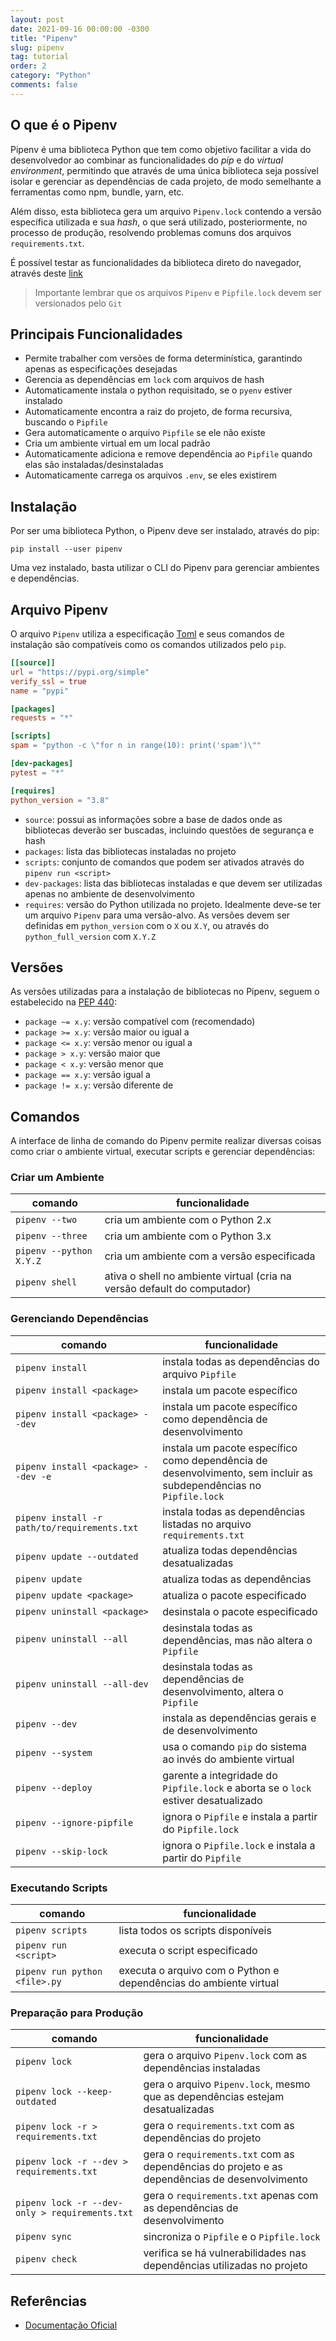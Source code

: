 ```yaml
---
layout: post
date: 2021-09-16 00:00:00 -0300
title: "Pipenv"
slug: pipenv
tag: tutorial
order: 2
category: "Python"
comments: false
---
```


## O que é o Pipenv

Pipenv é uma biblioteca Python que tem como objetivo facilitar a vida do desenvolvedor ao combinar as funcionalidades do *pip* e do *virtual environment*, permitindo que através de uma única biblioteca seja possível isolar e gerenciar as dependências de cada projeto, de modo semelhante a ferramentas como npm, bundle, yarn, etc.

Além disso, esta biblioteca gera um arquivo `Pipenv.lock` contendo a versão específica utilizada e sua *hash*, o que será utilizado, posteriormente, no processo de produção, resolvendo problemas comuns dos arquivos `requirements.txt`.

É possível testar as funcionalidades da biblioteca direto do navegador, através deste [link](https://rootnroll.com/d/pipenv/)

> Importante lembrar que os arquivos `Pipenv` e `Pipfile.lock` devem ser versionados pelo `Git`

## Principais Funcionalidades

- Permite trabalher com versões de forma determinística, garantindo apenas as especificações desejadas
- Gerencia as dependências em `lock` com arquivos de hash
- Automaticamente instala o python requisitado, se o `pyenv` estiver instalado
- Automaticamente encontra a raiz do projeto, de forma recursiva, buscando o `Pipfile`
- Gera automaticamente o arquivo `Pipfile` se ele não existe
- Cria um ambiente virtual em um local padrão
- Automaticamente adiciona e remove dependência ao `Pipfile` quando elas são instaladas/desinstaladas
- Automaticamente carrega os arquivos `.env`, se eles existirem

## Instalação

Por ser uma biblioteca Python, o Pipenv deve ser instalado, através do pip: 

```
pip install --user pipenv
```

Uma vez instalado, basta utilizar o CLI do Pipenv para gerenciar ambientes e dependências.

## Arquivo Pipenv

O arquivo `Pipenv` utiliza a especificação [Toml](https://github.com/toml-lang/toml#user-content-spec) e seus comandos de instalação são compatíveis como os comandos utilizados pelo `pip`.

```conf
[[source]]
url = "https://pypi.org/simple"
verify_ssl = true
name = "pypi"

[packages]
requests = "*"

[scripts]
spam = "python -c \"for n in range(10): print('spam')\""

[dev-packages]
pytest = "*"

[requires]
python_version = "3.8"
```

- `source`: possui as informações sobre a base de dados onde as bibliotecas deverão ser buscadas, incluindo questões de segurança e hash
- `packages`: lista das bibliotecas instaladas no projeto
- `scripts`: conjunto de comandos que podem ser ativados através do `pipenv run <script>`
- `dev-packages`: lista das bibliotecas instaladas e que devem ser utilizadas apenas no ambiente de desenvolvimento
- `requires`: versão do Python utilizada no projeto. Idealmente deve-se ter um arquivo `Pipenv` para uma versão-alvo. As versões devem ser definidas em `python_version` com o `X` ou `X.Y`, ou através do `python_full_version` com `X.Y.Z`

## Versões

As versões utilizadas para a instalação de bibliotecas no Pipenv, seguem o estabelecido na [PEP 440](https://www.python.org/dev/peps/pep-0440/#version-specifiers):

- `package ~= x.y`: versão compatível com (recomendado)
- `package >= x.y`: versão maior ou igual a
- `package <= x.y`: versão menor ou igual a 
- `package > x.y`: versão maior que
- `package < x.y`: versão menor que
- `package == x.y`: versão igual a
- `package != x.y`: versão diferente de

## Comandos

A interface de linha de comando do Pipenv permite realizar diversas coisas como criar o ambiente virtual, executar scripts e gerenciar dependências:
### Criar um Ambiente

comando | funcionalidade
--- | ---
`pipenv --two` | cria um ambiente com o Python 2.x
`pipenv --three` | cria um ambiente com o Python 3.x
`pipenv --python X.Y.Z` | cria um ambiente com a versão especificada
`pipenv shell` | ativa o shell no ambiente virtual (cria na versão default do computador)

### Gerenciando Dependências

comando | funcionalidade
--- | ---
`pipenv install` | instala todas as dependências do arquivo `Pipfile`
`pipenv install <package>` |  instala um pacote específico
`pipenv install <package> --dev` | instala um pacote específico como dependência de desenvolvimento
`pipenv install <package> --dev -e` | instala um pacote específico como dependência de desenvolvimento, sem incluir as subdependências no `Pipfile.lock`
`pipenv install -r path/to/requirements.txt` | instala todas as dependências listadas no arquivo `requirements.txt`
`pipenv update --outdated` | atualiza todas dependências desatualizadas
`pipenv update` | atualiza todas as dependências
`pipenv update <package>` | atualiza o pacote especificado
`pipenv uninstall <package>` | desinstala o pacote especificado
`pipenv uninstall --all` | desinstala todas as dependências, mas não altera o `Pipfile`
`pipenv uninstall --all-dev` | desinstala todas as dependências de desenvolvimento, altera o `Pipfile`
`pipenv --dev` | instala as dependências gerais e de desenvolvimento
`pipenv --system` | usa o comando `pip` do sistema ao invés do ambiente virtual
`pipenv --deploy` | garente a integridade do `Pipfile.lock` e aborta se o `lock` estiver desatualizado
`pipenv --ignore-pipfile` | ignora o `Pipfile` e instala a partir do `Pipfile.lock`
`pipenv --skip-lock` | ignora o `Pipfile.lock` e instala a partir do `Pipfile`

### Executando Scripts

comando | funcionalidade
--- | ---
`pipenv scripts` | lista todos os scripts disponíveis
`pipenv run <script>` | executa o script especificado
`pipenv run python <file>.py` | executa o arquivo com o Python e dependências do ambiente virtual

### Preparação para Produção

comando | funcionalidade
--- | ---
`pipenv lock` | gera o arquivo `Pipenv.lock` com as dependências instaladas
`pipenv lock --keep-outdated` | gera o arquivo `Pipenv.lock`, mesmo que as dependências estejam desatualizadas
`pipenv lock -r > requirements.txt` | gera o `requirements.txt` com as dependências do projeto
`pipenv lock -r --dev > requirements.txt` | gera o `requirements.txt` com as dependências do projeto e as dependências de desenvolvimento
`pipenv lock -r --dev-only > requirements.txt` | gera o `requirements.txt` apenas com as dependências de desenvolvimento
`pipenv sync` | sincroniza o `Pipfile` e o `Pipfile.lock`
`pipenv check` | verifica se há vulnerabilidades nas dependências utilizadas no projeto

## Referências

- [Documentação Oficial](https://pipenv.pypa.io/en/latest/)
